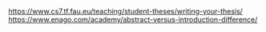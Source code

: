 https://www.cs7.tf.fau.eu/teaching/student-theses/writing-your-thesis/
https://www.enago.com/academy/abstract-versus-introduction-difference/